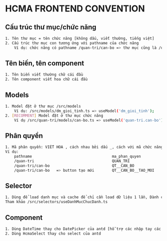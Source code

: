# HCMA FRONTEND CONVENTION
## Cấu trúc thư mục/chức năng

```bash
1. Tên thư mục = tên chức năng [không dấu, viết thường, tiếng việt]
2. Cấu trúc thư mục con tương ứng với pathname của chức năng
    Ví dụ: chức năng có pathname /quan-tri/can-bo => thư mục cũng là /quan-tri/can-bo
```

## Tên biến, tên component

```bash
1. Tên biến viết thường chữ cái đầu
2. Tên component viết hoa chữ cái đầu
```

## Models

```bash
1. Model đặt ở thư mục /src/models
    Ví dụ: /src/models/dm_gioi_tinh.ts => useModel('dm_gioi_tinh');
2. [RECOMMENT] Model đặt ở thư mục chức năng
    Ví dụ /src/quan-tri/models/can-bo.ts => useModel('quan-tri.can-bo');
```

## Phân quyền

```bash
1. Mã phân quyền: VIẾT HOA , cách nhau bởi dấu _, cách với mã chức năng cha bởi dấu __
Ví dụ:
    pathname                                    ma_phan_quyen
    /quan-tri                                   QUAN_TRI
    /quan-tri/can-bo                            QT__CAN_BO
    /quan-tri/can-bo   => button tạo mới        QT__CAN_BO__TAO_MOI
```

## Selector

```bash
1. Dùng để load danh mục và cache để chỉ cần load dữ liệu 1 lần, Dành cho những danh mục ít bị thay đổi thông tin
Tham khảo /src/selectors/useDanhMucChucDanh.ts
```

## Component
```bash
1. Dùng DateTime thay cho DatePicker của antd [hỗ trợ các nhập tay các định dạng khác nhau, nhận vào kiểu timestamp và trả ra kiểu timestamp]
2. Dùng HcmaSelect thay cho select của antd
```
